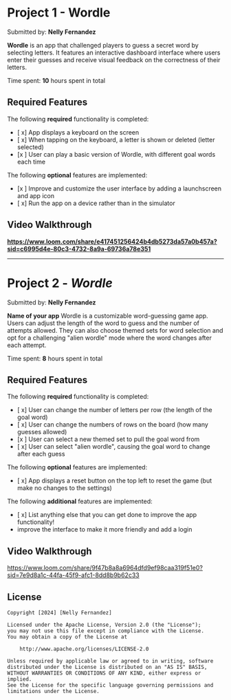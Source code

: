 


# Project 1 - Wordle 

Submitted by: **Nelly Fernandez**

**Wordle** is an app that challenged players to guess a secret word by selecting letters. It features an interactive dashboard interface where users enter their guesses and receive visual feedback on the correctness of their letters.

Time spent: **10** hours spent in total

## Required Features

The following **required** functionality is completed:

- [ x] App displays a keyboard on the screen
- [ x] When tapping on the keyboard, a letter is shown or deleted (letter selected)
- [x ] User can play a basic version of Wordle, with different goal words each time

The following **optional** features are implemented:

- [x ] Improve and customize the user interface by adding a launchscreen and app icon
- [ x] Run the app on a device rather than in the simulator




## Video Walkthrough

**https://www.loom.com/share/e417451256424b4db5273da57a0b457a?sid=c6995d4e-80c3-4732-8a9a-69736a78e351**




----------------------------------------




# Project 2 - *Wordle*

Submitted by: **Nelly Fernandez**

**Name of your app** Wordle is a customizable word-guessing game app. Users can adjust the length of the word to guess and the number of attempts allowed. They can also choose themed sets for word selection and opt for a challenging "alien wordle" mode where the word changes after each attempt.

Time spent: **8** hours spent in total

## Required Features

The following **required** functionality is completed:

- [ x] User can change the number of letters per row (the length of the goal word)
- [ x] User can change the numbers of rows on the board (how many guesses allowed)
- [x ] User can select a new themed set to pull the goal word from
- [ x] User can select "alien wordle", causing the goal word to change after each guess


The following **optional** features are implemented:

- [ x] App displays a reset button on the top left to reset the game (but make no changes to the settings)

The following **additional** features are implemented:

- [ x] List anything else that you can get done to improve the app functionality!
- improve the interface to make it more friendly and add a login
## Video Walkthrough

https://www.loom.com/share/9f47b8a8a6964dfd9ef98caa319f51e0?sid=7e9d8a1c-44fa-45f9-afc1-8dd8b9b62c33




## License

    Copyright [2024] [Nelly Fernandez]

    Licensed under the Apache License, Version 2.0 (the "License");
    you may not use this file except in compliance with the License.
    You may obtain a copy of the License at

        http://www.apache.org/licenses/LICENSE-2.0

    Unless required by applicable law or agreed to in writing, software
    distributed under the License is distributed on an "AS IS" BASIS,
    WITHOUT WARRANTIES OR CONDITIONS OF ANY KIND, either express or implied.
    See the License for the specific language governing permissions and
    limitations under the License.
